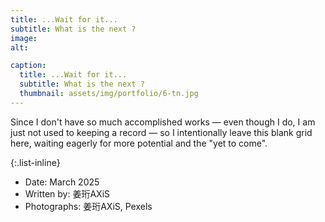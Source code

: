 ```yaml
---
title: ...Wait for it...
subtitle: What is the next ?
image:
alt: 

caption:
  title: ...Wait for it...
  subtitle: What is the next ?
  thumbnail: assets/img/portfolio/6-tn.jpg
---
```

Since I don't have so much accomplished works — even though I do, I am just not used to keeping a record — so I intentionally leave this blank grid here, waiting eagerly for more potential and the "yet to come".

{:.list-inline}
- Date: March 2025
- Written by: 姜珩AXiS 
- Photographs: 姜珩AXiS, Pexels

